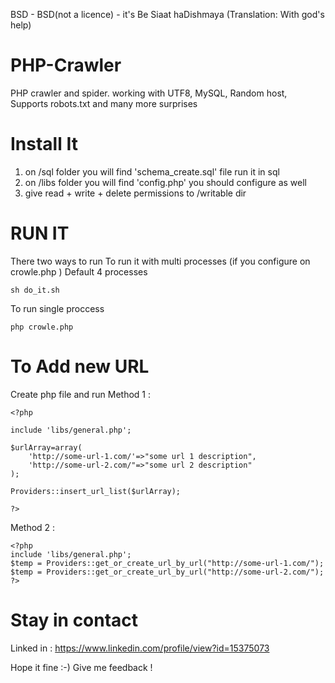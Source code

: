 BSD - BSD(not a licence) - it's Be Siaat haDishmaya (Translation: With god's help)

PHP-Crawler
===========

PHP crawler and spider. working with UTF8, MySQL, Random host, Supports robots.txt and many more surprises 


Install It
==========

1. on /sql folder you will find 'schema_create.sql' file run it in sql
2. on /libs folder you will find  'config.php' you should configure as well
3. give read + write + delete permissions to /writable dir

RUN IT
======

There two ways to run 
To run it with multi processes (if you configure on crowle.php ) Default 4 processes

	sh do_it.sh 

To run single proccess 
	
	php crowle.php

To Add new URL
==============
Create php file and run
Method 1 :

	<?php
	
	include 'libs/general.php';
	
	$urlArray=array(
		'http://some-url-1.com/'=>"some url 1 description",
		'http://some-url-2.com/"=>"some url 2 description"
	);
	
	Providers::insert_url_list($urlArray);
	
	?>

Method 2 :

	<?php	
	include 'libs/general.php';
	$temp = Providers::get_or_create_url_by_url("http://some-url-1.com/");
	$temp = Providers::get_or_create_url_by_url("http://some-url-2.com/");
	?>

Stay in contact
===============

Linked in : https://www.linkedin.com/profile/view?id=15375073


Hope it fine :-)
Give me feedback !
